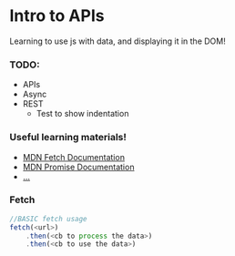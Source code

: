 # Intro to APIs
Learning to use js with data, and displaying it in the DOM!


### TODO:
* APIs
* Async
* REST
  * Test to show indentation

### Useful learning materials!
- [MDN Fetch Documentation](https://developer.mozilla.org/en-US/docs/Web/API/Fetch_API)
- [MDN Promise Documentation](https://developer.mozilla.org/en-US/docs/Web/JavaScript/Reference/Global_Objects/Promise)
- [...]()

### Fetch
```javascript
//BASIC fetch usage
fetch(<url>)
    .then(<cb to process the data>)
    .then(<cb to use the data>)
```